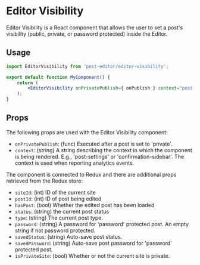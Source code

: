 Editor Visibility
=================

Editor Visibility is a React component that allows the user to set a post's visibility (public, private, or password protected) inside the Editor.

## Usage

```jsx
import EditorVisibility from 'post-editor/editor-visibility';

export default function MyComponent() {
	return (
		<EditorVisibility onPrivatePublish={ onPublish } context="post-settings" />
	);
}
```

## Props

The following props are used with the Editor Visibility component:

- `onPrivatePublish`: (func) Executed after a post is set to 'private'.
- `context`: (string) A string describing the context in which the component is being rendered. E.g., 'post-settings' or 'confirmation-sidebar'. The context is used when reporting analytics events.

The component is connected to Redux and there are additional props retrieved from the Redux store:

- `siteId`: (int) ID of the current site
- `postId`: (int) ID of post being edited
- `hasPost`: (bool) Whether the edited post has been loaded
- `status`: (string) the current post status
- `type`: (string) The current post type.
- `password`: (string) A password for 'password' protected post. An empty string if not password protected.
- `savedStatus`: (string) Auto-save post status.
- `savedPassword`: (string) Auto-save post password for 'password' protected post.
- `isPrivateSite`: (bool) Whether or not the current site is private.
